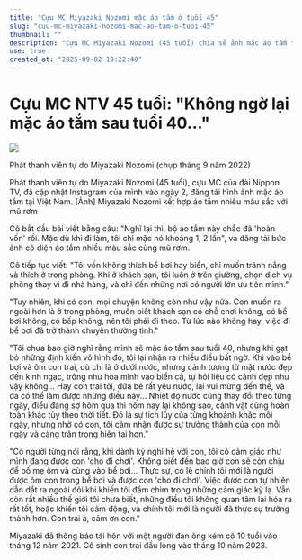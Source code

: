 ```yaml
---
title: "Cựu MC Miyazaki Nozomi mặc áo tắm ở tuổi 45"
slug: "cuu-mc-miyazaki-nozomi-mac-ao-tam-o-tuoi-45"
thumbnail: ""
description: "Cựu MC Miyazaki Nozomi (45 tuổi) chia sẻ ảnh mặc áo tắm tại Việt Nam và những suy nghĩ về việc thay đổi quan điểm sau khi làm mẹ."
use: true
created_at: "2025-09-02 19:22:40"
---
```


# Cựu MC NTV 45 tuổi: "Không ngờ lại mặc áo tắm sau tuổi 40..."

![](/images/20250902-39020907-nksports-000-8-view.webp)

Phát thanh viên tự do Miyazaki Nozomi (chụp tháng 9 năm 2022)

Phát thanh viên tự do Miyazaki Nozomi (45 tuổi), cựu MC của đài Nippon TV, đã cập nhật Instagram của mình vào ngày 2, đăng tải hình ảnh mặc áo tắm tại Việt Nam.
[Ảnh] Miyazaki Nozomi kết hợp áo tắm nhiều màu sắc với mũ rơm

Cô bắt đầu bài viết bằng câu: "Nghĩ lại thì, bộ áo tắm này chắc đã 'hoàn vốn' rồi. Mặc dù khi đi làm, tôi chỉ mặc nó khoảng 1, 2 lần", và đăng tải bức ảnh cô diện áo tắm nhiều màu sắc cùng mũ rơm.

Cô tiếp tục viết: "Tôi vốn không thích bể bơi hay biển, chỉ muốn tránh nắng và thích ở trong phòng. Khi ở khách sạn, tôi luôn ở trên giường, chọn dịch vụ phòng thay vì đi nhà hàng, và chỉ đến những nơi có người lớn ưu tiên mình."

"Tuy nhiên, khi có con, mọi chuyện không còn như vậy nữa. Con muốn ra ngoài hơn là ở trong phòng, muốn biết khách sạn có chỗ chơi không, có bể bơi không, có bếp không, nên tôi phải đi theo. Từ lúc nào không hay, việc đi bể bơi đã trở thành chuyện thường tình."

"Tôi chưa bao giờ nghĩ rằng mình sẽ mặc áo tắm sau tuổi 40, nhưng khi gạt bỏ những định kiến vô hình đó, tôi lại nhận ra nhiều điều bất ngờ. Khi vào bể bơi và ôm con trai, dù chỉ là ở dưới nước, nhưng cảnh tượng từ mặt nước đẹp đến kinh ngạc, trông như hòa mình vào biển cả, tự hỏi liệu có cảnh đẹp như vậy không... Hay con trai tôi, đứa bé rất yêu nước, lại vui mừng đến thế, và đã có thể làm được những điều này... Nhiệt độ nước cũng thay đổi theo từng ngày, điều đáng sợ hôm qua thì hôm nay lại không sao, cảnh vật cũng hoàn toàn khác tùy theo thời tiết. Đó là sự tích lũy của từng khoảnh khắc mỗi ngày, nhưng nhờ có con, tôi cảm nhận được sự trưởng thành của con mỗi ngày và càng trân trọng hiện tại hơn."

"Có người từng nói rằng, khi dành kỳ nghỉ hè với con, tôi có cảm giác như mình đang được con 'cho đi chơi'. Không biết đến bao giờ con sẽ còn chịu để bố mẹ ôm và cùng vào bể bơi... Thực sự, có lẽ chính tôi mới là người được ôm con trong bể bơi và được con 'cho đi chơi'. Việc được con tự nhiên dẫn dắt ra ngoài đôi khi khiến tôi đắm chìm trong những cảm giác kỳ lạ. Vẫn còn rất nhiều thế giới tôi chưa biết, những điều tôi không quan tâm lại hóa ra rất tốt, hoặc khiến tôi cảm động, và chính tôi mới là người đã thực sự trưởng thành hơn. Con trai à, cảm ơn con."

Miyazaki đã thông báo tái hôn với một người đàn ông kém cô 10 tuổi vào tháng 12 năm 2021. Cô sinh con trai đầu lòng vào tháng 10 năm 2023.